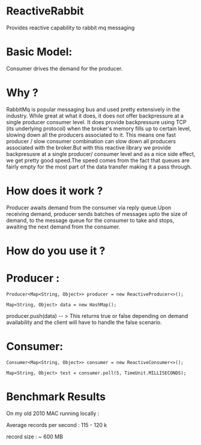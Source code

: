 # ReactiveRabbit
Provides reactive capability to rabbit mq messaging

# Basic Model: 

Consumer drives the demand for the producer.

# Why ?

RabbitMq is popular messaging bus and used pretty extensively in the industry. While great at what it does, it does not offer
backpressure at a single producer consumer level. It does provide backpressure using TCP (its underlying protocol) when the broker's memory fills up to certain level, slowing down all the producers associated to it. This means one fast producer / slow consumer combination can slow down all producers associated with the broker.But with this reactive library we provide backpresusre at a single producer/ consumer level and as a nice side effect, we get pretty good speed.The speed comes from the fact that queues are fairly empty for the most part of the data transfer making it a pass through.

# How does it work ?

Producer awaits demand from the consumer via reply queue.Upon receiving demand, producer sends batches of messages upto the size of demand, to the message queue for the consumer to take and stops, awaiting the next demand from the consumer.

# How do you use it ?

# Producer :

`Producer<Map<String, Object>> producer = new ReactiveProducer<>();`

`Map<String, Object> data = new HashMap();`

producer.push(data) -- > This returns true or false depending on demand availability and the client will have to handle the false scenario.

# Consumer: 

`Consumer<Map<String, Object>> consumer = new ReactiveConsumer<>();`

`Map<String, Object> test = consumer.poll(5, TimeUnit.MILLISECONDS);`

# Benchmark Results 

On my old 2010 MAC running locally : 

Average records per second : 115 - 120 k

record size : ~ 600 MB


